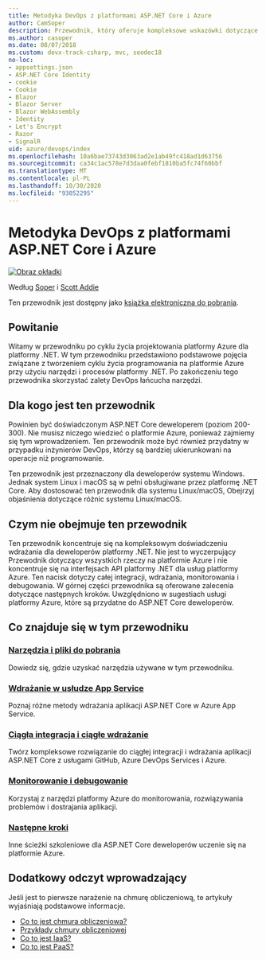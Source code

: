 ```yaml
---
title: Metodyka DevOps z platformami ASP.NET Core i Azure
author: CamSoper
description: Przewodnik, który oferuje kompleksowe wskazówki dotyczące tworzenia potoku DevOps dla aplikacji ASP.NET Core hostowanej na platformie Azure.
ms.author: casoper
ms.date: 08/07/2018
ms.custom: devx-track-csharp, mvc, seodec18
no-loc:
- appsettings.json
- ASP.NET Core Identity
- cookie
- Cookie
- Blazor
- Blazor Server
- Blazor WebAssembly
- Identity
- Let's Encrypt
- Razor
- SignalR
uid: azure/devops/index
ms.openlocfilehash: 10a6bae73743d3063ad2e1ab49fc418ad1d63756
ms.sourcegitcommit: ca34c1ac578e7d3daa0febf1810ba5fc74f60bbf
ms.translationtype: MT
ms.contentlocale: pl-PL
ms.lasthandoff: 10/30/2020
ms.locfileid: "93052295"
---
```

# <a name="devops-with-aspnet-core-and-azure"></a>Metodyka DevOps z platformami ASP.NET Core i Azure

[![Obraz okładki](./media/cover-large.png)](https://aka.ms/devopsbook)

Według [Soper](https://twitter.com/camsoper) i [Scott Addie](https://twitter.com/scottaddie)

Ten przewodnik jest dostępny jako [książka elektroniczna do pobrania](https://aka.ms/devopsbook).

## <a name="welcome"></a>Powitanie 

Witamy w przewodniku po cyklu życia projektowania platformy Azure dla platformy .NET. W tym przewodniku przedstawiono podstawowe pojęcia związane z tworzeniem cyklu życia programowania na platformie Azure przy użyciu narzędzi i procesów platformy .NET. Po zakończeniu tego przewodnika skorzystać zalety DevOps łańcucha narzędzi.

## <a name="who-this-guide-is-for"></a>Dla kogo jest ten przewodnik

Powinien być doświadczonym ASP.NET Core deweloperem (poziom 200-300). Nie musisz niczego wiedzieć o platformie Azure, ponieważ zajmiemy się tym wprowadzeniem. Ten przewodnik może być również przydatny w przypadku inżynierów DevOps, którzy są bardziej ukierunkowani na operacje niż programowanie.

Ten przewodnik jest przeznaczony dla deweloperów systemu Windows. Jednak system Linux i macOS są w pełni obsługiwane przez platformę .NET Core. Aby dostosować ten przewodnik dla systemu Linux/macOS, Obejrzyj objaśnienia dotyczące różnic systemu Linux/macOS.

## <a name="what-this-guide-doesnt-cover"></a>Czym nie obejmuje ten przewodnik

Ten przewodnik koncentruje się na kompleksowym doświadczeniu wdrażania dla deweloperów platformy .NET. Nie jest to wyczerpujący Przewodnik dotyczący wszystkich rzeczy na platformie Azure i nie koncentruje się na interfejsach API platformy .NET dla usług platformy Azure. Ten nacisk dotyczy całej integracji, wdrażania, monitorowania i debugowania. W górnej części przewodnika są oferowane zalecenia dotyczące następnych kroków. Uwzględniono w sugestiach usługi platformy Azure, które są przydatne do ASP.NET Core deweloperów.

## <a name="whats-in-this-guide"></a>Co znajduje się w tym przewodniku

### <a name="tools-and-downloads"></a>[Narzędzia i pliki do pobrania](xref:azure/devops/tools-and-downloads)

Dowiedz się, gdzie uzyskać narzędzia używane w tym przewodniku.

### <a name="deploy-to-app-service"></a>[Wdrażanie w usłudze App Service](xref:azure/devops/deploy-to-app-service)

Poznaj różne metody wdrażania aplikacji ASP.NET Core w Azure App Service.

### <a name="continuous-integration-and-deployment"></a>[Ciągła integracja i ciągłe wdrażanie](xref:azure/devops/cicd)

Twórz kompleksowe rozwiązanie do ciągłej integracji i wdrażania aplikacji ASP.NET Core z usługami GitHub, Azure DevOps Services i Azure.

### <a name="monitor-and-debug"></a>[Monitorowanie i debugowanie](xref:azure/devops/monitor)

Korzystaj z narzędzi platformy Azure do monitorowania, rozwiązywania problemów i dostrajania aplikacji.

### <a name="next-steps"></a>[Następne kroki](xref:azure/devops/next-steps)

Inne ścieżki szkoleniowe dla ASP.NET Core deweloperów uczenie się na platformie Azure.

## <a name="additional-introductory-reading"></a>Dodatkowy odczyt wprowadzający

Jeśli jest to pierwsze narażenie na chmurę obliczeniową, te artykuły wyjaśniają podstawowe informacje.

* [Co to jest chmura obliczeniowa?](https://azure.microsoft.com/overview/what-is-cloud-computing/)
* [Przykłady chmury obliczeniowej](https://azure.microsoft.com/overview/examples-of-cloud-computing/)
* [Co to jest IaaS?](https://azure.microsoft.com/overview/what-is-iaas/)
* [Co to jest PaaS?](https://azure.microsoft.com/overview/what-is-paas/)
